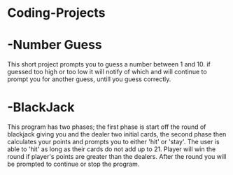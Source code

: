 # Coding-Projects
# -Number Guess
This short project prompts you to guess a number between 1 and 10.  if guessed too high or too low it will notify of which and will continue to prompt you 
for another guess, untill you guess correctly.

# -BlackJack
This program has two phases; the first phase is start off the round of blackjack giving you and the dealer two initial cards, the second phase then calculates your points
and prompts you to either 'hit' or 'stay'. The user is able to 'hit' as long as their cards do not add up to 21.  Player will win the round if player's points are greater
than the dealers.  After the round you will be prompted to continue or stop the program.

